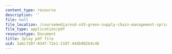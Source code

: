 ```yaml
---
content_type: resource
description: ''
file: null
file_location: /coursemedia/esd-s43-green-supply-chain-management-spring-2014/3abc7307034f72e1210744db902b4c46_gpuvUU0Nl4k.pdf
file_type: application/pdf
resourcetype: Document
title: 3play pdf file
uid: 3abc7307-034f-72e1-2107-44db902b4c46
---
```

